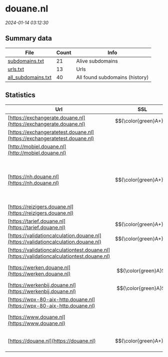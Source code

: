 # douane.nl
*2024-01-14 03:12:30*
## Summary data
| File       | Count | Info |
|------------|-------|------|
|[subdomains.txt](/data/douane.nl/subdomains.txt)|21|Alive subdomains|
|[urls.txt](/data/douane.nl/urls.txt)|13|Urls|
|[all_subdomains.txt](/data/douane.nl/all_subdomains.txt)|40|All found subdomains (history)|
## Statistics
| Url | SSL | Server | Cookie | HSTS | CSP | XFO | XXP | RP | Tech |Title |
|------------|-------|------|------|------|------|------|------|------|------|------|
|[https://exchangerate.douane.nl](https://exchangerate.douane.nl)| $${\color{green}A+}$$ ||:white_check_mark: |:white_check_mark: | | 1:white_check_mark: | | 3:white_check_mark: |HSTS IBM DataPower||
|[https://exchangeratetest.douane.nl](https://exchangeratetest.douane.nl)| ||:warning: |:white_check_mark: | | 1:white_check_mark: | 2:white_check_mark: | 3:white_check_mark: |HSTS IBM DataPower||
|[http://mobiel.douane.nl](http://mobiel.douane.nl)| ||:white_check_mark: |:white_check_mark: |:warning: | 1:white_check_mark: | 2:white_check_mark: | 3:white_check_mark: |||
|[https://nh.douane.nl](https://nh.douane.nl)| $${\color{green}A+}$$ ||:white_check_mark: |:white_check_mark: | | 1:white_check_mark: | 2:white_check_mark: | 3:white_check_mark: |HSTS MySQL PHP WordPress Yoast SEO Premium:21.6 Yoast SEO:21.6|Home | Nationale...|
|[https://reizigers.douane.nl](https://reizigers.douane.nl)| |Microsoft-HTTPAP...| | | | | | 3:white_check_mark: |Microsoft HTTPAPI:2.0|Not Found|
|[https://tarief.douane.nl](https://tarief.douane.nl)| $${\color{green}A+}$$ |BigIP|:white_check_mark: |:white_check_mark: | | 1:white_check_mark: | 2:white_check_mark: | 3:white_check_mark: |F5 BigIP||
|[https://validationcalculation.douane.nl](https://validationcalculation.douane.nl)| $${\color{green}A+}$$ || |:white_check_mark: | | 1:white_check_mark: | | 3:white_check_mark: |HSTS IBM DataPower||
|[https://validationcalculationtest.douane.nl](https://validationcalculationtest.douane.nl)| || |:white_check_mark: | | 1:white_check_mark: | 2:white_check_mark: | 3:white_check_mark: |HSTS IBM DataPower||
|[https://werken.douane.nl](https://werken.douane.nl)| $${\color{green}A}$$ |Ponos Maximum|:white_check_mark: |:white_check_mark: |:warning: | 1:white_check_mark: | 2:white_check_mark: | 3:white_check_mark: |HSTS|Werken bij de Do...|
|[https://werkenbij.douane.nl](https://werkenbij.douane.nl)| $${\color{green}A}$$ |Ponos Maximum|:white_check_mark: |:white_check_mark: |:warning: | 1:white_check_mark: | 2:white_check_mark: | 3:white_check_mark: |HSTS||
|[https://wpx-80-aix-http.douane.nl](https://wpx-80-aix-http.douane.nl)| |BigIP| | | | | | 3:white_check_mark: |F5 BigIP||
|[https://www.douane.nl](https://www.douane.nl)| ||:white_check_mark: |:white_check_mark: |:warning: | 1:white_check_mark: | 2:white_check_mark: | 3:white_check_mark: |HSTS|301 Moved Perman...|
|[https://douane.nl](https://douane.nl)| $${\color{green}A+}$$ ||:white_check_mark: |:white_check_mark: |:warning: | 1:white_check_mark: | 2:white_check_mark: | 3:white_check_mark: |HSTS|301 Moved Perman...|
